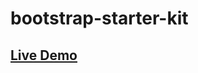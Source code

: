 # bootstrap-starter-kit
## <a href="https://saifur-rahman-hasan.github.io/bootstrap-starter-kit/">Live Demo</a>  
